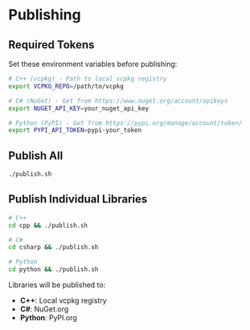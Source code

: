 # Publishing

## Required Tokens

Set these environment variables before publishing:

```bash
# C++ (vcpkg) - Path to local vcpkg registry
export VCPKG_REPO=/path/to/vcpkg

# C# (NuGet) - Get from https://www.nuget.org/account/apikeys
export NUGET_API_KEY=your_nuget_api_key

# Python (PyPI) - Get from https://pypi.org/manage/account/token/
export PYPI_API_TOKEN=pypi-your_token
```

## Publish All

```bash
./publish.sh
```

## Publish Individual Libraries

```bash
# C++
cd cpp && ./publish.sh

# C#
cd csharp && ./publish.sh

# Python
cd python && ./publish.sh
```

Libraries will be published to:
- **C++**: Local vcpkg registry
- **C#**: NuGet.org
- **Python**: PyPI.org